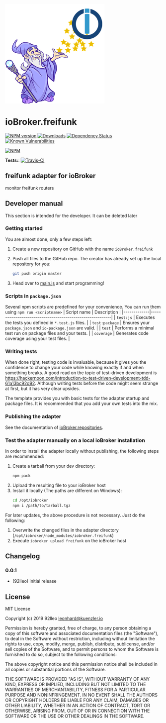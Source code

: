 ![Logo](admin/freifunk.png)
# ioBroker.freifunk

[![NPM version](http://img.shields.io/npm/v/iobroker.freifunk.svg)](https://www.npmjs.com/package/iobroker.freifunk)
[![Downloads](https://img.shields.io/npm/dm/iobroker.freifunk.svg)](https://www.npmjs.com/package/iobroker.freifunk)
[![Dependency Status](https://img.shields.io/david/92lleo/iobroker.freifunk.svg)](https://david-dm.org/92lleo/iobroker.freifunk)
[![Known Vulnerabilities](https://snyk.io/test/github/92lleo/ioBroker.freifunk/badge.svg)](https://snyk.io/test/github/92lleo/ioBroker.freifunk)

[![NPM](https://nodei.co/npm/iobroker.freifunk.png?downloads=true)](https://nodei.co/npm/iobroker.freifunk/)

**Tests:**: [![Travis-CI](http://img.shields.io/travis/92lleo/ioBroker.freifunk/master.svg)](https://travis-ci.org/92lleo/ioBroker.freifunk)

## freifunk adapter for ioBroker

monitor freifunk routers

## Developer manual
This section is intended for the developer. It can be deleted later

### Getting started

You are almost done, only a few steps left:
1. Create a new repository on GitHub with the name `ioBroker.freifunk`

1. Push all files to the GitHub repo. The creator has already set up the local repository for you:  
    ```bash
    git push origin master
    ```
1. Head over to [main.js](main.js) and start programming!

### Scripts in `package.json`
Several npm scripts are predefined for your convenience. You can run them using `npm run <scriptname>`
| Script name | Description                                              |
|-------------|----------------------------------------------------------|
| `test:js`   | Executes the tests you defined in `*.test.js` files.     |
| `test:package`    | Ensures your `package.json` and `io-package.json` are valid. |
| `test` | Performs a minimal test run on package files and your tests. |
| `coverage` | Generates code coverage using your test files. |

### Writing tests
When done right, testing code is invaluable, because it gives you the 
confidence to change your code while knowing exactly if and when 
something breaks. A good read on the topic of test-driven development 
is https://hackernoon.com/introduction-to-test-driven-development-tdd-61a13bc92d92. 
Although writing tests before the code might seem strange at first, but it has very 
clear upsides.

The template provides you with basic tests for the adapter startup and package files.
It is recommended that you add your own tests into the mix.

### Publishing the adapter
See the documentation of [ioBroker.repositories](https://github.com/ioBroker/ioBroker.repositories#requirements-for-adapter-to-get-added-to-the-latest-repository).

### Test the adapter manually on a local ioBroker installation
In order to install the adapter locally without publishing, the following steps are recommended:
1. Create a tarball from your dev directory:  
    ```bash
    npm pack
    ```
1. Upload the resulting file to your ioBroker host
1. Install it locally (The paths are different on Windows):
    ```bash
    cd /opt/iobroker
    npm i /path/to/tarball.tgz
    ```

For later updates, the above procedure is not necessary. Just do the following:
1. Overwrite the changed files in the adapter directory (`/opt/iobroker/node_modules/iobroker.freifunk`)
1. Execute `iobroker upload freifunk` on the ioBroker host

## Changelog

### 0.0.1
* (92lleo) initial release

## License
MIT License

Copyright (c) 2019 92lleo <leonhard@kuenzler.io>

Permission is hereby granted, free of charge, to any person obtaining a copy
of this software and associated documentation files (the "Software"), to deal
in the Software without restriction, including without limitation the rights
to use, copy, modify, merge, publish, distribute, sublicense, and/or sell
copies of the Software, and to permit persons to whom the Software is
furnished to do so, subject to the following conditions:

The above copyright notice and this permission notice shall be included in all
copies or substantial portions of the Software.

THE SOFTWARE IS PROVIDED "AS IS", WITHOUT WARRANTY OF ANY KIND, EXPRESS OR
IMPLIED, INCLUDING BUT NOT LIMITED TO THE WARRANTIES OF MERCHANTABILITY,
FITNESS FOR A PARTICULAR PURPOSE AND NONINFRINGEMENT. IN NO EVENT SHALL THE
AUTHORS OR COPYRIGHT HOLDERS BE LIABLE FOR ANY CLAIM, DAMAGES OR OTHER
LIABILITY, WHETHER IN AN ACTION OF CONTRACT, TORT OR OTHERWISE, ARISING FROM,
OUT OF OR IN CONNECTION WITH THE SOFTWARE OR THE USE OR OTHER DEALINGS IN THE
SOFTWARE.